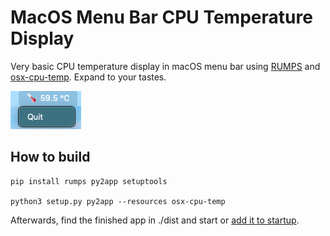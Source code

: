 # MacOS Menu Bar CPU Temperature Display
Very basic CPU temperature display in macOS menu bar using [RUMPS](https://github.com/jaredks/rumps) and [osx-cpu-temp](https://github.com/lavoiesl/osx-cpu-temp). Expand to your tastes.

![Screenshot of final menu bar item](https://github.com/niklaskoopmann/macos-temperature-rumps/blob/main/screenshot.png?raw=true)

## How to build
```
pip install rumps py2app setuptools

python3 setup.py py2app --resources osx-cpu-temp
```
Afterwards, find the finished app in ./dist and start or [add it to startup](https://www.stugon.com/add-remove-startup-programs-in-mac/).
